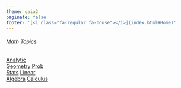 ```yaml
---
theme: gaia2
paginate: false
footer: '[<i class="fa-regular fa-house"></i>](index.html#Home)'
---
```



<!-- _class: lead -->

###### Math Topics

<div class="dashboard-tiles">
  <a class="tile-link" href="math/ag/index.html">Analytic<br>Geometry</a>
  <a class="tile-link" href="math/probstats/index.html">Prob<br>Stats</a>
  <a class="tile-link" href="math/la/index.html">Linear<br>Algebra</a>
  <a class="tile-link" href="math/calc/index.html">Calculus</a>
</div>
